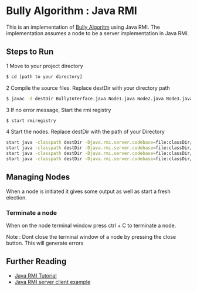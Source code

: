 # Bully Algorithm : Java RMI
This is an implementation of [Bully Algoritm](https://en.wikipedia.org/wiki/Bully_algorithm) using Java RMI.
The implementation assumes a node to be a server implementation in Java RMI.

## Steps to Run
1 Move to your project directory
```sh
$ cd [path to your directory]
```
2 Compile the source files. Replace destDir with your directory path
```sh
$ javac -d destDir BullyInterface.java Node1.java Node2.java Node3.java Node4.java
```
3 If no error message, Start the rmi registry
```sh
$ start rmiregistry
```
4 Start the nodes. Replace destDir with the path of your Directory
```sh
start java -classpath destDir -Djava.rmi.server.codebase=file:classDir/ bully.algorithm.Node1
start java -classpath destDir -Djava.rmi.server.codebase=file:classDir/ bully.algorithm.Node2
start java -classpath destDir -Djava.rmi.server.codebase=file:classDir/ bully.algorithm.Node3
start java -classpath destDir -Djava.rmi.server.codebase=file:classDir/ bully.algorithm.Node4
```
## Managing Nodes
When a node is initiated it gives some output as well as start a fresh election.
### Terminate a node
When on the node terminal window press ctrl + C to terminate a node.

Note : Dont close the terminal window of a node by pressing the close button. This will generate errors

## Further Reading 
* [Java RMI Tutorial](https://docs.oracle.com/javase/tutorial/rmi/)
* [Java RMI server client example](http://docs.oracle.com/javase/6/docs/technotes/guides/rmi/hello/hello-world.html#52)
